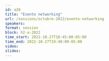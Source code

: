 ```yaml
---
id: a26
title: "Evento networking"
url: /sessions/octubre-2022/evento-networking
speakers:
format: session
block: h2-a-2022
time_start: 2022-10-27T18:45:00-05:00
time_end: 2022-10-27T19:40:00-05:00
video:
slides:
---
```

